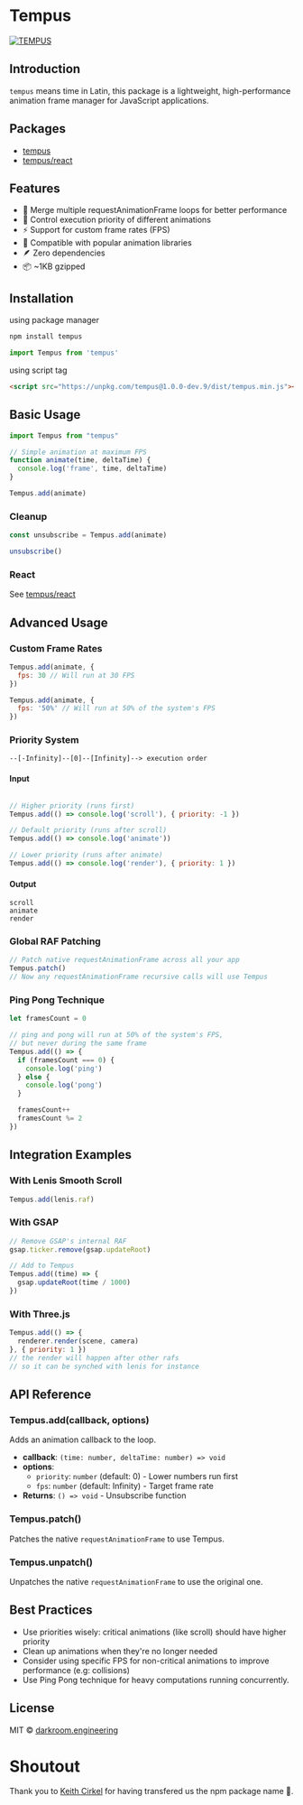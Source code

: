# Tempus

[![TEMPUS](https://assets.darkroom.engineering/tempus/banner.gif)](https://github.com/darkroomengineering/tempus)

## Introduction

`tempus` means time in Latin, this package is a lightweight, high-performance animation frame manager for JavaScript applications.

## Packages

- [tempus](./README.md)
- [tempus/react](./packages/react/README.md)

## Features

- 🚀 Merge multiple requestAnimationFrame loops for better performance
- 🎯 Control execution priority of different animations
- ⚡ Support for custom frame rates (FPS)
- 🔄 Compatible with popular animation libraries
- 🪶 Zero dependencies
- 📦 ~1KB gzipped

## Installation

using package manager

```bash
npm install tempus
```

```js
import Tempus from 'tempus'
```

using script tag

```html
<script src="https://unpkg.com/tempus@1.0.0-dev.9/dist/tempus.min.js"></script> 
```

## Basic Usage

```javascript
import Tempus from "tempus"

// Simple animation at maximum FPS
function animate(time, deltaTime) {
  console.log('frame', time, deltaTime)
}

Tempus.add(animate)
```

### Cleanup
```javascript
const unsubscribe = Tempus.add(animate)

unsubscribe()
```

### React

See [tempus/react](./packages/react/README.md)

## Advanced Usage

### Custom Frame Rates

```javascript
Tempus.add(animate, { 
  fps: 30 // Will run at 30 FPS
})

Tempus.add(animate, { 
  fps: '50%' // Will run at 50% of the system's FPS
})
```

### Priority System

`--[-Infinity]--[0]--[Infinity]--> execution order`


#### Input
```javascript

// Higher priority (runs first)
Tempus.add(() => console.log('scroll'), { priority: -1 })

// Default priority (runs after scroll)
Tempus.add(() => console.log('animate'))

// Lower priority (runs after animate)
Tempus.add(() => console.log('render'), { priority: 1 })
```
#### Output

```
scroll
animate
render
```	

### Global RAF Patching

```javascript
// Patch native requestAnimationFrame across all your app
Tempus.patch()
// Now any requestAnimationFrame recursive calls will use Tempus
```

### Ping Pong Technique

```javascript
let framesCount = 0

// ping and pong will run at 50% of the system's FPS,
// but never during the same frame
Tempus.add(() => {
  if (framesCount === 0) {
    console.log('ping')
  } else {
    console.log('pong')
  }

  framesCount++
  framesCount %= 2
})
```

## Integration Examples

### With Lenis Smooth Scroll
```javascript
Tempus.add(lenis.raf)
```

### With GSAP
```javascript
// Remove GSAP's internal RAF
gsap.ticker.remove(gsap.updateRoot)

// Add to Tempus
Tempus.add((time) => {
  gsap.updateRoot(time / 1000)
})
```

### With Three.js
```javascript
Tempus.add(() => {
  renderer.render(scene, camera)
}, { priority: 1 })
// the render will happen after other rafs
// so it can be synched with lenis for instance
```

## API Reference

### Tempus.add(callback, options)

Adds an animation callback to the loop.

- **callback**: `(time: number, deltaTime: number) => void`
- **options**:
  - `priority`: `number` (default: 0) - Lower numbers run first
  - `fps`: `number` (default: Infinity) - Target frame rate
- **Returns**: `() => void` - Unsubscribe function

### Tempus.patch()

Patches the native `requestAnimationFrame` to use Tempus.

### Tempus.unpatch()

Unpatches the native `requestAnimationFrame` to use the original one.

## Best Practices

- Use priorities wisely: critical animations (like scroll) should have higher priority
- Clean up animations when they're no longer needed
- Consider using specific FPS for non-critical animations to improve performance (e.g: collisions)
- Use Ping Pong technique for heavy computations running concurrently.

## License

MIT © [darkroom.engineering](https://github.com/darkroomengineering)

# Shoutout

Thank you to [Keith Cirkel](https://github.com/keithamus) for having transfered us the npm package name 🙏.
